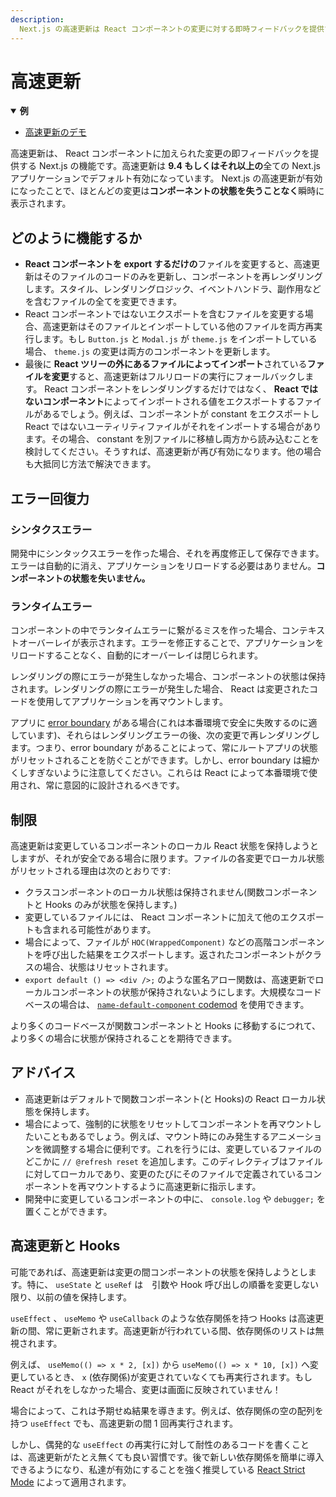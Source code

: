 ```yaml
---
description:
  Next.js の高速更新は React コンポーネントの変更に対する即時フィードバックを提供する新しいホットリロード体験です。
---
```


# 高速更新

<details open>
  <summary><b>例</b></summary>
  <ul>
    <li><a href="https://github.com/vercel/next.js/tree/canary/examples/fast-refresh-demo">高速更新のデモ</a></li>
  </ul>
</details>

高速更新は、 React コンポーネントに加えられた変更の即フィードバックを提供する Next.js の機能です。高速更新は **9.4 もしくはそれ以上の**全ての Next.js アプリケーションでデフォルト有効になっています。 Next.js の高速更新が有効になったことで、ほとんどの変更は**コンポーネントの状態を失うことなく**瞬時に表示されます。

## どのように機能するか

- **React コンポーネントを export するだけの**ファイルを変更すると、高速更新はそのファイルのコードのみを更新し、コンポーネントを再レンダリングします。スタイル、レンダリングロジック、イベントハンドラ、副作用などを含むファイルの全てを変更できます。
- React コンポーネントではないエクスポートを含むファイルを変更する場合、高速更新はそのファイルとインポートしている他のファイルを両方再実行します。もし `Button.js` と `Modal.js` が `theme.js` をインポートしている場合、 `theme.js` の変更は両方のコンポーネントを更新します。
- 最後に **React ツリーの外にあるファイルによってインポート**されている**ファイルを変更**すると、高速更新はフルリロードの実行にフォールバックします。 React コンポーネントをレンダリングするだけではなく、 **React ではないコンポーネント**によってインポートされる値をエクスポートするファイルがあるでしょう。例えば、コンポーネントが constant をエクスポートし React ではないユーティリティファイルがそれをインポートする場合があります。その場合、 constant を別ファイルに移植し両方から読み込むことを検討してください。そうすれば、高速更新が再び有効になります。他の場合も大抵同じ方法で解決できます。

## エラー回復力

### シンタクスエラー

開発中にシンタックスエラーを作った場合、それを再度修正して保存できます。エラーは自動的に消え、アプリケーションをリロードする必要はありません。**コンポーネントの状態を失いません。**

### ランタイムエラー

コンポーネントの中でランタイムエラーに繋がるミスを作った場合、コンテキストオーバーレイが表示されます。エラーを修正することで、アプリケーションをリロードすることなく、自動的にオーバーレイは閉じられます。

レンダリングの際にエラーが発生しなかった場合、コンポーネントの状態は保持されます。レンダリングの際にエラーが発生した場合、 React は変更されたコードを使用してアプリケーションを再マウントします。

アプリに [error boundary](https://reactjs.org/docs/error-boundaries.html) がある場合(これは本番環境で安全に失敗するのに適しています)、それらはレンダリングエラーの後、次の変更で再レンダリングします。つまり、error boundary があることによって、常にルートアプリの状態がリセットされることを防ぐことができます。しかし、error boundary は細かくしすぎないように注意してください。これらは React によって本番環境で使用され、常に意図的に設計されるべきです。

## 制限

高速更新は変更しているコンポーネントのローカル React 状態を保持しようとしますが、それが安全である場合に限ります。ファイルの各変更でローカル状態がリセットされる理由は次のとおりです:

- クラスコンポーネントのローカル状態は保持されません(関数コンポーネントと Hooks のみが状態を保持します。)
- 変更しているファイルには、 React コンポーネントに加えて他のエクスポートも含まれる可能性があります。
- 場合によって、ファイルが `HOC(WrappedComponent)` などの高階コンポーネントを呼び出した結果をエクスポートします。返されたコンポーネントがクラスの場合、状態はリセットされます。
- `export default () => <div />;` のような匿名アロー関数は、高速更新でローカルコンポーネントの状態が保持されないようにします。大規模なコードベースの場合は、 [`name-default-component` codemod](/docs/advanced-features/codemods.md#name-default-component) を使用できます。

より多くのコードベースが関数コンポーネントと Hooks に移動するにつれて、より多くの場合に状態が保持されることを期待できます。

## アドバイス

- 高速更新はデフォルトで関数コンポーネント(と Hooks)の React ローカル状態を保持します。
- 場合によって、強制的に状態をリセットしてコンポーネントを再マウントしたいこともあるでしょう。例えば、マウント時にのみ発生するアニメーションを微調整する場合に便利です。これを行うには、変更しているファイルのどこかに `// @refresh reset` を追加します。このディレクティブはファイルに対してローカルであり、変更のたびにそのファイルで定義されているコンポーネントを再マウントするように高速更新に指示します。
- 開発中に変更しているコンポーネントの中に、 `console.log` や `debugger;` を置くことができます。

## 高速更新と Hooks

可能であれば、高速更新は変更の間コンポーネントの状態を保持しようとします。特に、 `useState` と `useRef` は　引数や Hook 呼び出しの順番を変更しない限り、以前の値を保持します。

`useEffect` 、 `useMemo` や `useCallback` のような依存関係を持つ Hooks は高速更新の間、常に更新されます。高速更新が行われている間、依存関係のリストは無視されます。

例えば、 `useMemo(() => x * 2, [x])` から `useMemo(() => x * 10, [x])` へ変更しているとき、 `x` (依存関係)が変更されていなくても再実行されます。もし React がそれをしなかった場合、変更は画面に反映されていません！

場合によって、これは予期せぬ結果を導きます。例えば、依存関係の空の配列を持つ `useEffect` でも、高速更新の間 1 回再実行されます。

しかし、偶発的な `useEffect` の再実行に対して耐性のあるコードを書くことは、高速更新がたとえ無くても良い習慣です。後で新しい依存関係を簡単に導入できるようになり、私達が有効にすることを強く推奨している [React Strict Mode](/docs/api-reference/next.config.js/react-strict-mode.md) によって適用されます。
